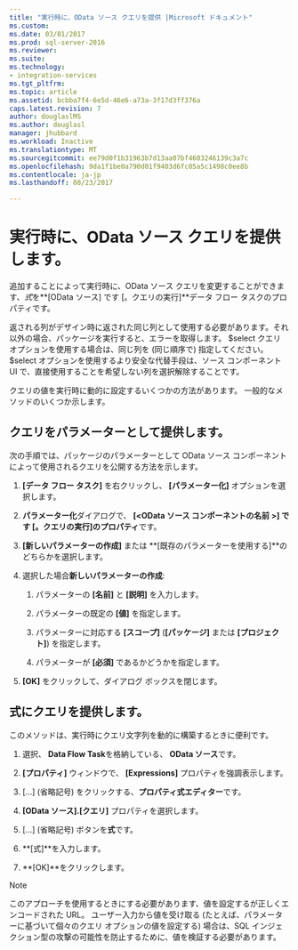 ```yaml
---
title: "実行時に、OData ソース クエリを提供 |Microsoft ドキュメント"
ms.custom: 
ms.date: 03/01/2017
ms.prod: sql-server-2016
ms.reviewer: 
ms.suite: 
ms.technology:
- integration-services
ms.tgt_pltfrm: 
ms.topic: article
ms.assetid: bcbba7f4-6e5d-46e6-a73a-3f17d3ff376a
caps.latest.revision: 7
author: douglaslMS
ms.author: douglasl
manager: jhubbard
ms.workload: Inactive
ms.translationtype: MT
ms.sourcegitcommit: ee79d0f1b31963b7d13aa07bf4603246139c3a7c
ms.openlocfilehash: 9da1f1be0a790d01f9403d6fc05a5c1498c0ee8b
ms.contentlocale: ja-jp
ms.lasthandoff: 08/23/2017

---
```

# <a name="provide-an-odata-source-query-at-runtime"></a>実行時に、OData ソース クエリを提供します。
 追加することによって実行時に、OData ソース クエリを変更することができます、*式*を**[OData ソース] です [。クエリの実行]**データ フロー タスクのプロパティです。  
  
 返される列がデザイン時に返された同じ列として使用する必要があります。それ以外の場合、パッケージを実行すると、エラーを取得します。 $select クエリ オプションを使用する場合は、同じ列を (同じ順序で) 指定してください。 $select オプションを使用するより安全な代替手段は、ソース コンポーネント UI で、直接使用することを希望しない列を選択解除することです。  
  
 クエリの値を実行時に動的に設定するいくつかの方法があります。 一般的なメソッドのいくつか示します。  
  
## <a name="provide-the-query-as-a-parameter"></a>クエリをパラメーターとして提供します。  
 次の手順では、パッケージのパラメーターとして OData ソース コンポーネントによって使用されるクエリを公開する方法を示します。  
  
1.  **[データ フロー タスク]** を右クリックし、 **[パラメーター化]** オプションを選択します。  
  
2.  **パラメーター化**ダイアログで、 **[\<OData ソース コンポーネントの名前 >] です [。クエリの実行]**の**プロパティ**です。  
  
3.  **[新しいパラメーターの作成]** または **[既存のパラメーターを使用する]**のどちらかを選択します。  
  
4.  選択した場合**新しいパラメーターの作成**:  
  
    1.  パラメーターの **[名前]** と **[説明]** を入力します。  
  
    2.  パラメーターの既定の **[値]** を指定します。  
  
    3.  パラメーターに対応する **[スコープ]** (**[パッケージ]** または **[プロジェクト]**) を指定します。  
  
    4.  パラメーターが **[必須]** であるかどうかを指定します。  
  
5.  **[OK]** をクリックして、ダイアログ ボックスを閉じます。  
  
## <a name="provide-the-query-with-an-expression"></a>式にクエリを提供します。
 このメソッドは、実行時にクエリ文字列を動的に構築するときに便利です。
  
1.  選択、 **Data Flow Task**を格納している、 **OData ソース**です。  
  
2.  **[プロパティ]** ウィンドウで、 **[Expressions]** プロパティを強調表示します。  
  
3.  [...] (省略記号) をクリックする、**プロパティ式エディター**です。  
  
4.  **[OData ソース].[クエリ]** プロパティを選択します。  
  
5.  [...] (省略記号) ボタンを**式**です。  
  
6.  **[式]**を入力します。  
  
7.  **[OK]**をクリックします。  
  
> [!NOTE]  
> このアプローチを使用するときにする必要があります、値を設定するが正しくエンコードされた URL。 ユーザー入力から値を受け取る (たとえば、パラメーターに基づいて個々のクエリ オプションの値を設定する) 場合は、SQL インジェクション型の攻撃の可能性を防止するために、値を検証する必要があります。  
  
  

